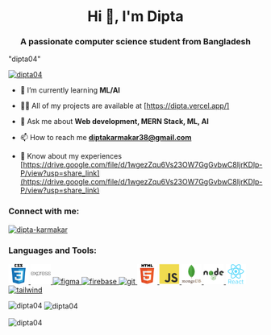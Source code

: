 <h1 align="center">Hi 👋, I'm Dipta</h1>
<h3 align="center">A passionate computer science student from Bangladesh</h3>

<p align="left"> "dipta04" </p>

<p align="left"> <a href="https://github.com/ryo-ma/github-profile-trophy"><img src="https://github-profile-trophy.vercel.app/?username=dipta04" alt="dipta04" /></a> </p>

- 🌱 I’m currently learning **ML/AI**

- 👨‍💻 All of my projects are available at [https://dipta.vercel.app/]

- 💬 Ask me about **Web development, MERN Stack, ML, AI**

- 📫 How to reach me **diptakarmakar38@gmail.com**

- 📄 Know about my experiences [https://drive.google.com/file/d/1wgezZqu6Vs23OW7GgGvbwC8IjrKDlp-P/view?usp=share_link](https://drive.google.com/file/d/1wgezZqu6Vs23OW7GgGvbwC8IjrKDlp-P/view?usp=share_link)

<h3 align="left">Connect with me:</h3>
<p align="left">
<a href="https://linkedin.com/in/dipta-karmakar" target="blank"><img align="center" src="https://raw.githubusercontent.com/rahuldkjain/github-profile-readme-generator/master/src/images/icons/Social/linked-in-alt.svg" alt="dipta-karmakar" height="30" width="40" /></a>
</p>

<h3 align="left">Languages and Tools:</h3>
<p align="left"> <a href="https://www.w3schools.com/css/" target="_blank" rel="noreferrer"> <img src="https://raw.githubusercontent.com/devicons/devicon/master/icons/css3/css3-original-wordmark.svg" alt="css3" width="40" height="40"/> </a> <a href="https://expressjs.com" target="_blank" rel="noreferrer"> <img src="https://raw.githubusercontent.com/devicons/devicon/master/icons/express/express-original-wordmark.svg" alt="express" width="40" height="40"/> </a> <a href="https://www.figma.com/" target="_blank" rel="noreferrer"> <img src="https://www.vectorlogo.zone/logos/figma/figma-icon.svg" alt="figma" width="40" height="40"/> </a> <a href="https://firebase.google.com/" target="_blank" rel="noreferrer"> <img src="https://www.vectorlogo.zone/logos/firebase/firebase-icon.svg" alt="firebase" width="40" height="40"/> </a> <a href="https://git-scm.com/" target="_blank" rel="noreferrer"> <img src="https://www.vectorlogo.zone/logos/git-scm/git-scm-icon.svg" alt="git" width="40" height="40"/> </a> <a href="https://www.w3.org/html/" target="_blank" rel="noreferrer"> <img src="https://raw.githubusercontent.com/devicons/devicon/master/icons/html5/html5-original-wordmark.svg" alt="html5" width="40" height="40"/> </a> <a href="https://developer.mozilla.org/en-US/docs/Web/JavaScript" target="_blank" rel="noreferrer"> <img src="https://raw.githubusercontent.com/devicons/devicon/master/icons/javascript/javascript-original.svg" alt="javascript" width="40" height="40"/> </a> <a href="https://www.mongodb.com/" target="_blank" rel="noreferrer"> <img src="https://raw.githubusercontent.com/devicons/devicon/master/icons/mongodb/mongodb-original-wordmark.svg" alt="mongodb" width="40" height="40"/> </a> <a href="https://nodejs.org" target="_blank" rel="noreferrer"> <img src="https://raw.githubusercontent.com/devicons/devicon/master/icons/nodejs/nodejs-original-wordmark.svg" alt="nodejs" width="40" height="40"/> </a> <a href="https://reactjs.org/" target="_blank" rel="noreferrer"> <img src="https://raw.githubusercontent.com/devicons/devicon/master/icons/react/react-original-wordmark.svg" alt="react" width="40" height="40"/> </a> <a href="https://tailwindcss.com/" target="_blank" rel="noreferrer"> <img src="https://www.vectorlogo.zone/logos/tailwindcss/tailwindcss-icon.svg" alt="tailwind" width="40" height="40"/> </a> </p>

<p><img align="left" src="https://github-readme-stats.vercel.app/api/top-langs?username=dipta04&show_icons=true&locale=en&layout=compact" alt="dipta04" /></p>

<p>&nbsp;<img align="center" src="https://github-readme-stats.vercel.app/api?username=dipta04&show_icons=true&locale=en" alt="dipta04" /></p>

<p><img align="center" src="https://github-readme-streak-stats.herokuapp.com/?user=dipta04&" alt="dipta04" /></p>

